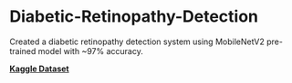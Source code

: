 # Diabetic-Retinopathy-Detection
Created a diabetic retinopathy detection system using MobileNetV2 pre-trained model with ~97% accuracy.

[**Kaggle Dataset**](https://www.kaggle.com/datasets/tanlikesmath/diabetic-retinopathy-resized)
